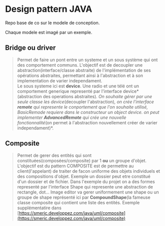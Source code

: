 # Design pattern JAVA 

Repo base de co sur le modele de conception.

Chaque modele est imagé par un exemple.

## Bridge ou driver
> Permet de faire un pont entre un systeme et un sous système qui ont des comportement communs. L'objectif est de decoupler une abstraction(interface/classe abstraite) de l'implémentation de ses opérations abstraites, permettant ainsi à l'abstraction et à son implementation de varier independament.   
Le sous systeme ici est **device**. Une radio et une télé ont un comportement generique representé par l'interface device*(abstraction des operations abstraites)*.
On souhaite gérer par une seule classe les device*(decoupler l'abstraction)*, on crée l'interface **remote** qui represente le conportement que l'on souhaite utilisé, BasicRemode requiere dans le constructeur un object device. on peut implementer **AdvancedRemote** qui crée une nouvelle fonctionnalité*(on permet à l'abstraction nouvellement créer de varier independament)*.


## Composite
>Permet de gerer des entités qui sont constituées(composées/composite) par 1 **ou** un groupe d'objet. L'objectif est du pattern COMPOSITE est de permettre au client(l'appelant) de traiter de facon uniforme des objets individuels et des compositions d'objet. Exemple un dossier peut etre constitué d'un dossier et de fichier.
Dans l'exemple du projet on a des formes representé par l'interface Shape qui represente une abstraction de rectangle, dot... Image editor va gerer uniformement une shape ou un groupe de shape représenté ici par **CompoundShape**(la fameuse classe composite qui contient une liste des entités. Exemple supplémentatire dans [https://smeric.developpez.com/java/uml/composite](https://smeric.developpez.com/java/uml/composite)



 
  
